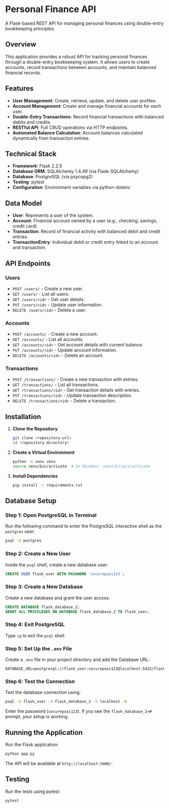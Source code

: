 

# Personal Finance API

A Flask-based REST API for managing personal finances using double-entry bookkeeping principles.

## Overview

This application provides a robust API for tracking personal finances through a double-entry bookkeeping system. It allows users to create accounts, record transactions between accounts, and maintain balanced financial records.

## Features

- **User Management**: Create, retrieve, update, and delete user profiles.
- **Account Management**: Create and manage financial accounts for each user.
- **Double-Entry Transactions**: Record financial transactions with balanced debits and credits.
- **RESTful API**: Full CRUD operations via HTTP endpoints.
- **Automated Balance Calculation**: Account balances calculated dynamically from transaction entries.

## Technical Stack

- **Framework**: Flask 2.2.5
- **Database ORM**: SQLAlchemy 1.4.49 (via Flask-SQLAlchemy)
- **Database**: PostgreSQL (via psycopg2)
- **Testing**: pytest
- **Configuration**: Environment variables via python-dotenv

## Data Model

- **User**: Represents a user of the system.
- **Account**: Financial account owned by a user (e.g., checking, savings, credit card).
- **Transaction**: Record of financial activity with balanced debit and credit entries.
- **TransactionEntry**: Individual debit or credit entry linked to an account and transaction.

## API Endpoints

### Users
- `POST /users/` - Create a new user.
- `GET /users/` - List all users.
- `GET /users/<id>` - Get user details.
- `PUT /users/<id>` - Update user information.
- `DELETE /users/<id>` - Delete a user.

### Accounts
- `POST /accounts/` - Create a new account.
- `GET /accounts/` - List all accounts.
- `GET /accounts/<id>` - Get account details with current balance.
- `PUT /accounts/<id>` - Update account information.
- `DELETE /accounts/<id>` - Delete an account.

### Transactions
- `POST /transactions/` - Create a new transaction with entries.
- `GET /transactions/` - List all transactions.
- `GET /transactions/<id>` - Get transaction details with entries.
- `PUT /transactions/<id>` - Update transaction description.
- `DELETE /transactions/<id>` - Delete a transaction.

## Installation

1. **Clone the Repository**
   ```bash
   git clone <repository-url>
   cd <repository-directory>
   ```

2. **Create a Virtual Environment**
   ```bash
   python -m venv venv
   source venv/bin/activate  # On Windows: venv\Scripts\activate
   ```

3. **Install Dependencies**
   ```bash
   pip install -r requirements.txt
   ```

## Database Setup

### Step 1: Open PostgreSQL in Terminal
Run the following command to enter the PostgreSQL interactive shell as the `postgres` user:
```bash
psql -U postgres
```

### Step 2: Create a New User
Inside the `psql` shell, create a new database user:
```sql
CREATE USER flask_user WITH PASSWORD 'securepass123';
```

### Step 3: Create a New Database
Create a new database and grant the user access:
```sql
CREATE DATABASE flask_database_2;
GRANT ALL PRIVILEGES ON DATABASE flask_database_2 TO flask_user;
```

### Step 4: Exit PostgreSQL
Type `\q` to exit the `psql` shell.

### Step 5: Set Up the `.env` File
Create a `.env` file in your project directory and add the Database URL:
```
DATABASE_URL=postgresql://flask_user:securepass123@localhost:5432/flask_database_2
```

### Step 6: Test the Connection
Test the database connection using:
```bash
psql -U flask_user -d flask_database_2 -h localhost -W
```
Enter the password (`securepass123`). If you see the `flask_database_2=#` prompt, your setup is working.

## Running the Application

Run the Flask application:
```bash
python app.py
```
The API will be available at `http://localhost:5000/`.

## Testing

Run the tests using pytest:
```bash
pytest
```

